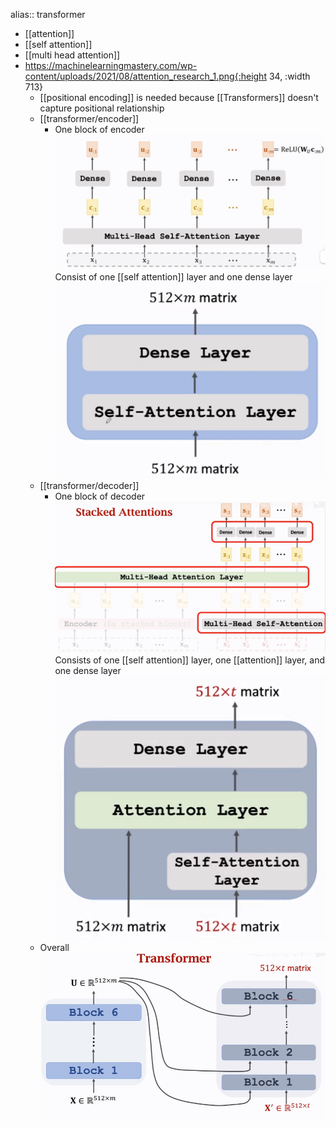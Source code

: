alias:: transformer

- [[attention]]
- [[self attention]]
- [[multi head attention]]
- https://machinelearningmastery.com/wp-content/uploads/2021/08/attention_research_1.png{:height 34, :width 713}
	- [[positional encoding]] is needed because [[Transformers]] doesn't capture positional relationship
	- [[transformer/encoder]]
		- One block of encoder
		  ![image.png](../assets/image_1696048773103_0.png)
		  Consist of one [[self attention]] layer and one dense layer
		  ![image.png](../assets/image_1696048796692_0.png)
	- [[transformer/decoder]]
		- One block of decoder
		  ![image.png](../assets/image_1696048622238_0.png)
		  Consists of one [[self attention]] layer, one [[attention]] layer, and one dense layer
		  ![image.png](../assets/image_1696048674865_0.png)
	- Overall
	  ![image.png](../assets/image_1696048855167_0.png)